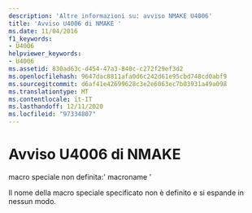 ```yaml
---
description: 'Altre informazioni su: avviso NMAKE U4006'
title: 'Avviso U4006 di NMAKE '
ms.date: 11/04/2016
f1_keywords:
- U4006
helpviewer_keywords:
- U4006
ms.assetid: 830ad63c-d454-47a3-840c-c272f29ef3d2
ms.openlocfilehash: 9647dac8811afa0d6c242d61e95cbd748cd0abf9
ms.sourcegitcommit: d6af41e42699628c3e2e6063ec7b03931a49a098
ms.translationtype: MT
ms.contentlocale: it-IT
ms.lasthandoff: 12/11/2020
ms.locfileid: "97334807"
---
```

# <a name="nmake-warning-u4006"></a>Avviso U4006 di NMAKE 

macro speciale non definita:' macroname '

Il nome della macro speciale specificato non è definito e si espande in nessun modo.
